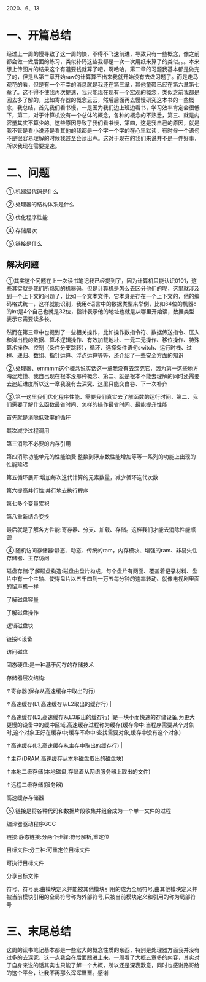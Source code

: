 2020、6、13
# 一、开篇总结
经过上一周的慢导致了这一周的快，不得不飞速前进，导致只有一些概念，像之前都会做一做后面的练习，类似补码这些我都是一次一次用纸来算了的类似。。。本来想上传图片的结果这个有道要钱就算了吧，啊哈哈，第二章的习题我基本都是做完了的，但是从第三章开始raw的计算算不出来我就开始没有去做习题了。而是走马观花的看，但是有一个不幸的消息就是我还在第三章，其他童鞋已经在第六章第七章了。这不得不使我再次提速，我只能现在现有一个宏观的概念，类似之前我都是回去多了解的，比如寄存器的概念云云，然后后面再去慢慢研究这本书的一些概念，我总结，首先我们看书慢，一是因为我们边上班边看书，学习效率肯定会很低下，第二，对于计算机没有一个总体的概念，各种的概念的不熟悉，第三、就是内容量其实不算少的。这些原因导致了我们看书慢，第四，这是我自己的原因，就是我不管是看小说还是看其他的我都是一个字一个字的在心里默读，有时候一个语句不是很容易理解的时候我甚至会读出声。这对于现在的我们来说并不是一件好事，所以我现在需要提速。
# 二、问题
①.机器级代码是什么

②.处理器的结构体系是什么

③.优化程序性能

④.存储层次

⑤.链接是什么
## 解决问题
①其实这个问题在上一次读书笔记我已经提到了，因为计算机只能认识0101，这些其实就是我们所熟知的机器码，但是计算机是怎么去区分他们的呢，这里就涉及到一个上下文的问题了，比如一个文本文件，它本身是存在一个上下文的，他的编码格式统一，这样就能识别，我用c语言中的数据类型来举例，比如64位的机器c的int是4个自己也就是32位，指针表示他的地址也就是从哪里开始读，数据类型表示它需要读多长。

然而在第三章中也提到了一些相关操作，比如操作数指令符、数据传送指令、压入和弹出栈的数据、算术逻辑操作、有效加载地址、一元二元操作、移位操作、特殊算术操作、控制（条件分支跳转），循环、选择条件语句switch、运行时栈、过程、递归、数组、指针运算、浮点运算等等、还介绍了一些安全方面的知识

②.处理器、emmmm这个概念说实话这一章我没有去深究它，因为第一这些地方晦涩难懂、我自己现在根本没那种概念、第二、就是根本不能去理解的同时还需要去追赶进度所以这一章我没有去深究、这里只能交白卷、下一次补齐

③.第一这里我们优化程序性能、需要我们真实去了解函数的运行时间、第二、我们需要了解什么函数最省时间、怎样的操作最省时间、最能提升性能

首先就是消除低效率的循环

其次减少过程调用

第三消除不必要的内存引用

第四消除功能单元的性能浪费:整数到浮点数性能增加等等一系列的功能上出现的性能延迟

第五循环展开:增加每次迭代计算的元素数量，减少循环迭代次数

第六提高并行性:并行地去执行程序

第七多个变量累积

第八重新结合变换

最后就是了解各方性能:寄存器、分支、加载、存储。这样我们才能去消除性能瓶颈

④.随机访问存储器:静态、动态、传统的ram，内存模块、增强的ram、非易失性存储器、主存访问

磁盘存储:了解磁盘构造:磁盘由盘片构成，每个盘片有两面、覆盖着记录材料、盘片中有一个主轴、使得盘片以五千四到一万五每分钟的速率转动、就像电视剧里面的留声机一样

了解磁盘容量

了解磁盘操作

逻辑磁盘块

链接io设备

访问磁盘

固态硬盘:是一种基于闪存的存储技术

存储器层次结构:

↑寄存器(保存从高速缓存中取出的行)

↑高速缓存(L1,高速缓存从L2取出的缓存行)          |

↑高速缓存(L2,高速缓存从L3取出的缓存行)          |是一块小而快速的存储设备,为更大更慢的设备中的缓冲区域,高速缓存过程称为缓存(缓存命中:当程序需要某个对象时,这个对象正好在缓存中;缓存不命中:查找需要对象,缓存中没有这个对象)

↑高速缓存(L3,高速缓存从主存中取出的缓存行)      |

↑主存(DRAM,高速缓存从本地磁盘取出的磁盘块)      

↑本地二级存储(本地磁盘,存储着从网络服务器上取出的文件)

↑远程二级存储(服务器)

高速缓存存储器

⑤.链接是将各种代码和数据片段收集并组合成为一个单一文件的过程

编译器驱动程序GCC

链接:静态链接:分两个步骤:符号解析,重定位

目标文件:分三种:可重定位目标文件

可执行目标文件

分享目标文件

符号、符号表:由模块定义并能被其他模块引用的成为全局符号,由其他模块定义并被当前模块引用的全局符号称为外部符号,只被当前模块定义和引用的称为局部符号

# 三、末尾总结
这周的读书笔记基本都是一些宏大的概念性质的东西，特别是处理器方面我并没有过多的去深究，这一点我会在后面跟进上来，一周看了大概五章多的内容，其实对于自身来说的话其实也只能了解一个大概，所以还是深表歉意，同时也感谢路哥给的这个平台，让我不再那么浑浑噩噩。感谢

                                                                                                                            